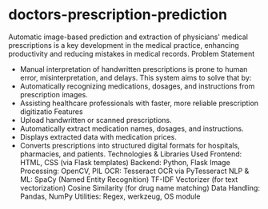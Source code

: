 # doctors-prescription-prediction
Automatic image-based prediction and extraction of physicians' medical prescriptions is a key  development in the medical practice, enhancing productivity and reducing mistakes in medical  records.
Problem Statement
- Manual interpretation of handwritten prescriptions is prone to human error, misinterpretation, and delays. This system aims to solve that by:
- Automatically recognizing medications, dosages, and instructions from prescription images.
- Assisting healthcare professionals with faster, more reliable prescription digitizatio
Features
 - Upload handwritten or scanned prescriptions.
 - Automatically extract medication names, dosages, and instructions.
 - Displays extracted data with medication prices.
 - Converts prescriptions into structured digital formats for hospitals, pharmacies, and patients.
Technologies & Libraries Used
Frontend: HTML, CSS (via Flask templates)
Backend: Python, Flask
Image Processing: OpenCV, PIL
OCR: Tesseract OCR via PyTesseract
NLP & ML:
SpaCy (Named Entity Recognition)
TF-IDF Vectorizer (for text vectorization)
Cosine Similarity (for drug name matching)
Data Handling: Pandas, NumPy
Utilities: Regex, werkzeug, OS module
